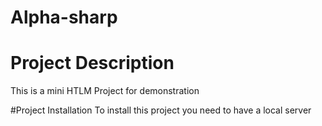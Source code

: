 # Alpha-sharp

# Project Description
This is a mini HTLM Project for demonstration

#Project Installation
To install this project you need to have a local server
